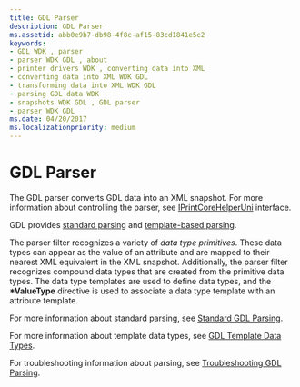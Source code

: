 ```yaml
---
title: GDL Parser
description: GDL Parser
ms.assetid: abb0e9b7-db98-4f8c-af15-83cd1841e5c2
keywords:
- GDL WDK , parser
- parser WDK GDL , about
- printer drivers WDK , converting data into XML
- converting data into XML WDK GDL
- transforming data into XML WDK GDL
- parsing GDL data WDK
- snapshots WDK GDL , GDL parser
- parser WDK GDL
ms.date: 04/20/2017
ms.localizationpriority: medium
---
```


# GDL Parser


The GDL parser converts GDL data into an XML snapshot. For more information about controlling the parser, see [IPrintCoreHelperUni](details-of-the-iprintcorehelperuni-interface.md) interface.

GDL provides [standard parsing](standard-gdl-parsing.md) and [template-based parsing](gdl-template-structure.md).

The parser filter recognizes a variety of *data type primitives*. These data types can appear as the value of an attribute and are mapped to their nearest XML equivalent in the XML snapshot. Additionally, the parser filter recognizes compound data types that are created from the primitive data types. The data type templates are used to define data types, and the **\*ValueType** directive is used to associate a data type template with an attribute template.

For more information about standard parsing, see [Standard GDL Parsing](standard-gdl-parsing.md).

For more information about template data types, see [GDL Template Data Types](gdl-template-data-types.md).

For troubleshooting information about parsing, see [Troubleshooting GDL Parsing](troubleshooting-gdl-parsing.md).

 

 





